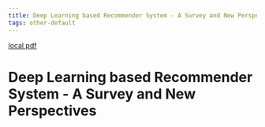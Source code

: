 ```yaml
---
title: Deep Learning based Recommender System - A Survey and New Perspectives
tags: other-default
---
```


[local pdf](../../../pdfs/Deep%20Learning%20based%20Recommender%20System%20-%20A%20Survey%20and%20New%20Perspectives.pdf)

# Deep Learning based Recommender System - A Survey and New Perspectives
